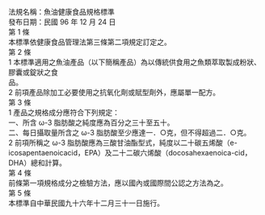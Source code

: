 法規名稱：魚油健康食品規格標準  
發布日期：民國 96 年 12 月 24 日  
第 1 條  
本標準依健康食品管理法第三條第二項規定訂定之。  
第 2 條  
1 本標準適用之魚油產品（以下簡稱產品）為以傳統供食用之魚類萃取製成粉狀、膠囊或錠狀之食  
品。  
2 前項產品除加工必要使用之抗氧化劑或賦型劑外，應屬單一配方。  
第 3 條  
1 產品之規格成分應符合下列規定：  
一、所含 ω-3 脂肪酸之純度應為百分之三十至五十。  
二、每日攝取量所含之 ω-3 脂肪酸至少應達一．○克，但不得超過二．○克。  
2 前項所稱之 ω-3 脂肪酸應為三酸甘油酯型式，純度以二十碳五烯酸（e-  
icosapentaenoicacid，EPA）及二十二碳六烯酸（docosahexaenoica-cid，DHA）總和計算。  
第 4 條  
前條第一項規格成分之檢驗方法，應以國內或國際間公認之方法為之。  
第 5 條  
本標準自中華民國九十六年十二月三十一日施行。  



